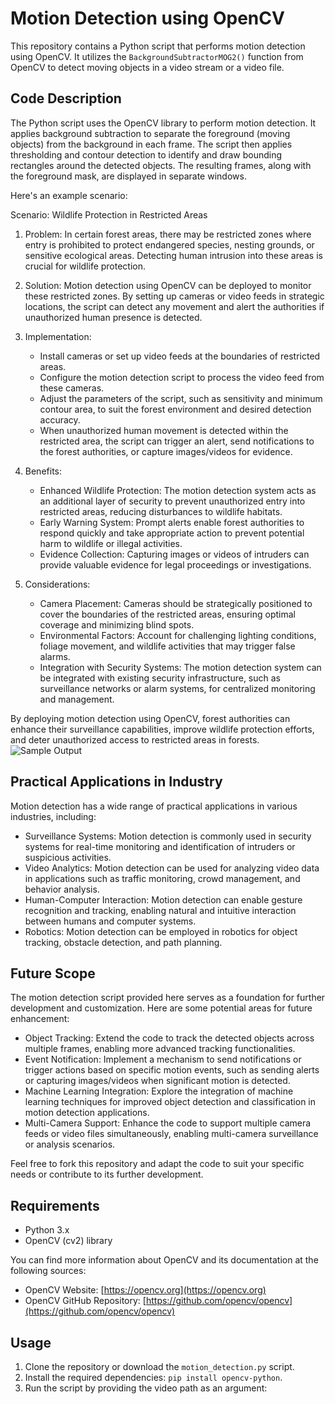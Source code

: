 # Motion Detection using OpenCV

This repository contains a Python script that performs motion detection using OpenCV. It utilizes the `BackgroundSubtractorMOG2()` function from OpenCV to detect moving objects in a video stream or a video file.

## Code Description

The Python script uses the OpenCV library to perform motion detection. It applies background subtraction to separate the foreground (moving objects) from the background in each frame. The script then applies thresholding and contour detection to identify and draw bounding rectangles around the detected objects. The resulting frames, along with the foreground mask, are displayed in separate windows.

Here's an example scenario:

Scenario: Wildlife Protection in Restricted Areas

1. Problem: In certain forest areas, there may be restricted zones where entry is prohibited to protect endangered species, nesting grounds, or sensitive ecological areas. Detecting human intrusion into these areas is crucial for wildlife protection.

2. Solution: Motion detection using OpenCV can be deployed to monitor these restricted zones. By setting up cameras or video feeds in strategic locations, the script can detect any movement and alert the authorities if unauthorized human presence is detected.

3. Implementation:
   - Install cameras or set up video feeds at the boundaries of restricted areas.
   - Configure the motion detection script to process the video feed from these cameras.
   - Adjust the parameters of the script, such as sensitivity and minimum contour area, to suit the forest environment and desired detection accuracy.
   - When unauthorized human movement is detected within the restricted area, the script can trigger an alert, send notifications to the forest authorities, or capture images/videos for evidence.

4. Benefits:
   - Enhanced Wildlife Protection: The motion detection system acts as an additional layer of security to prevent unauthorized entry into restricted areas, reducing disturbances to wildlife habitats.
   - Early Warning System: Prompt alerts enable forest authorities to respond quickly and take appropriate action to prevent potential harm to wildlife or illegal activities.
   - Evidence Collection: Capturing images or videos of intruders can provide valuable evidence for legal proceedings or investigations.

5. Considerations:
   - Camera Placement: Cameras should be strategically positioned to cover the boundaries of the restricted areas, ensuring optimal coverage and minimizing blind spots.
   - Environmental Factors: Account for challenging lighting conditions, foliage movement, and wildlife activities that may trigger false alarms.
   - Integration with Security Systems: The motion detection system can be integrated with existing security infrastructure, such as surveillance networks or alarm systems, for centralized monitoring and management.

By deploying motion detection using OpenCV, forest authorities can enhance their surveillance capabilities, improve wildlife protection efforts, and deter unauthorized access to restricted areas in forests.
![Sample Output](images/sample_output.png)

## Practical Applications in Industry

Motion detection has a wide range of practical applications in various industries, including:

- Surveillance Systems: Motion detection is commonly used in security systems for real-time monitoring and identification of intruders or suspicious activities.
- Video Analytics: Motion detection can be used for analyzing video data in applications such as traffic monitoring, crowd management, and behavior analysis.
- Human-Computer Interaction: Motion detection can enable gesture recognition and tracking, enabling natural and intuitive interaction between humans and computer systems.
- Robotics: Motion detection can be employed in robotics for object tracking, obstacle detection, and path planning.

## Future Scope

The motion detection script provided here serves as a foundation for further development and customization. Here are some potential areas for future enhancement:

- Object Tracking: Extend the code to track the detected objects across multiple frames, enabling more advanced tracking functionalities.
- Event Notification: Implement a mechanism to send notifications or trigger actions based on specific motion events, such as sending alerts or capturing images/videos when significant motion is detected.
- Machine Learning Integration: Explore the integration of machine learning techniques for improved object detection and classification in motion detection applications.
- Multi-Camera Support: Enhance the code to support multiple camera feeds or video files simultaneously, enabling multi-camera surveillance or analysis scenarios.

Feel free to fork this repository and adapt the code to suit your specific needs or contribute to its further development.

## Requirements

- Python 3.x
- OpenCV (cv2) library

You can find more information about OpenCV and its documentation at the following sources:

- OpenCV Website: [https://opencv.org](https://opencv.org)
- OpenCV GitHub Repository: [https://github.com/opencv/opencv](https://github.com/opencv/opencv)

## Usage

1. Clone the repository or download the `motion_detection.py` script.
2. Install the required dependencies: `pip install opencv-python`.
3. Run the script by providing the video path as an argument:
